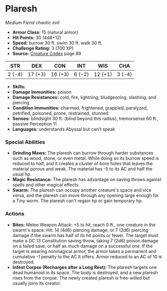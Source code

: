 # Plaresh

*Medium* *Fiend* *chaotic evil*

- **Armor Class:** 15 (natural armor)
- **Hit Points:** 30 (4d8+12)
- **Speed:** burrow 30 ft. swim 30 ft. walk 30 ft.
- **Challenge Rating:** 3 (700 XP)
- **Source:** [Creature Codex](https://koboldpress.com/kpstore/product/creature-codex-for-5th-edition-dnd) page 89

| STR | DEX | CON | INT | WIS | CHA |
| --- | --- | --- | --- | --- | --- |
| 2 (-4) | 17 (+3) | 16 (+3) | 6 (-2) | 12 (+1) | 3 (-4) |

- **Skills:** 
- **Damage Immunities:** poison
- **Damage Resistances:** cold, fire, lightning; bludgeoning, slashing, and piercing
- **Condition Immunities:** charmed, frightened, grappled, paralyzed, petrified, poisoned, prone, restrained, stunned
- **Senses:** blindsight 30 ft. (blind beyond this radius), tremorsense 60 ft., passive Perception 11
- **Languages:** understands Abyssal but can't speak

### Special Abilities

- **Grinding Maws:** The plaresh can burrow through harder substances such as wood, stone, or even metal. While doing so its burrow speed is reduced to half, and it creates a cluster of bore holes that leaves the material porous and weak. The material has -5 to its AC and half the usual hp.
- **Magic Resistance:** The plaresh has advantage on saving throws against spells and other magical effects.
- **Swarm:** The plaresh can occupy another creature's space and vice versa, and the plaresh can move through any opening large enough for a Tiny worm. The plaresh can't regain hp or gain temporary hp.

### Actions

- **Bites:** Melee Weapon Attack: +5 to hit, reach 0 ft., one creature in the swarm's space. Hit: 14 (4d6) piercing damage, or 7 (2d6) piercing damage if the swarm has half of its hit points or fewer. The target must make a DC 13 Constitution saving throw, taking 7 (2d6) poison damage on a failed save, or half as much damage on a successful one. If the target is wearing nonmagical armor, the armor takes a permanent and cumulative -1 penalty to the AC it offers. Armor reduced to an AC of 10 is destroyed.
- **Infest Corpse (Recharges after a Long Rest):** The plaresh targets one dead humanoid in its space. The body is destroyed, and a new plaresh rises from the corpse. The newly created plaresh is free-willed but usually joins its creator.


